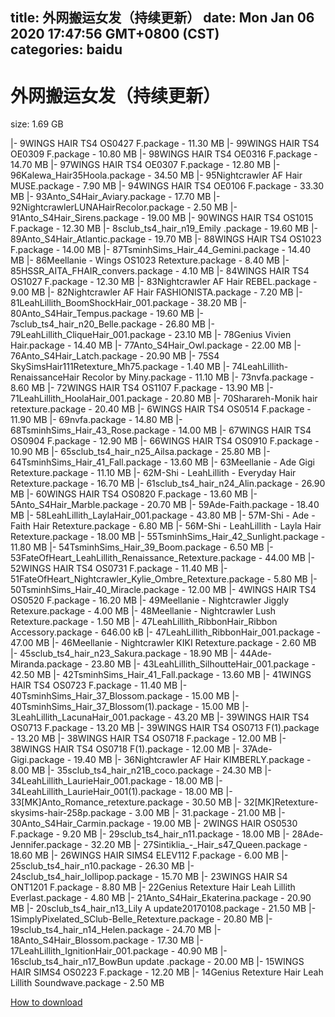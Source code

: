 
title: 外网搬运女发（持续更新）
date: Mon Jan 06 2020 17:47:56 GMT+0800 (CST)    
categories: baidu
---

# 外网搬运女发（持续更新）
size: 1.69 GB
 
 
|- 9WINGS HAIR TS4 OS0427 F.package - 11.30 MB
|- 99WINGS HAIR TS4 OE0309 F.package - 10.80 MB
|- 98WINGS HAIR TS4 OE0316 F.package - 14.70 MB
|- 97WINGS HAIR TS4 OE0307 F.package - 12.80 MB
|- 96Kalewa_Hair35Hoola.package - 34.50 MB
|- 95Nightcrawler AF Hair MUSE.package - 7.90 MB
|- 94WINGS HAIR TS4 OE0106 F.package - 33.30 MB
|- 93Anto_S4Hair_Aviary.package - 17.70 MB
|- 92NightcrawlerLUNAHairRecolor.package - 2.50 MB
|- 91Anto_S4Hair_Sirens.package - 19.00 MB
|- 90WINGS HAIR TS4 OS1015 F.package - 12.30 MB
|- 8sclub_ts4_hair_n19_Emily .package - 19.60 MB
|- 89Anto_S4Hair_Atlantic.package - 19.70 MB
|- 88WINGS HAIR TS4 OS1023 F.package - 14.00 MB
|- 87TsminhSims_Hair_44_Gemini.package - 14.40 MB
|- 86Meellanie - Wings OS1023 Retexture.package - 8.40 MB
|- 85HSSR_AITA_FHAIR_convers.package - 4.10 MB
|- 84WINGS HAIR TS4 OS1027 F.package - 12.30 MB
|- 83Nightcrawler AF Hair REBEL.package - 9.00 MB
|- 82Nightcrawler AF Hair FASHIONISTA.package - 7.20 MB
|- 81LeahLillith_BoomShockHair_001.package - 38.20 MB
|- 80Anto_S4Hair_Tempus.package - 19.60 MB
|- 7sclub_ts4_hair_n20_Belle.package - 26.80 MB
|- 79LeahLillith_CliqueHair_001.package - 23.10 MB
|- 78Genius Vivien Hair.package - 14.40 MB
|- 77Anto_S4Hair_Owl.package - 22.00 MB
|- 76Anto_S4Hair_Latch.package - 20.90 MB
|- 75S4 SkySimsHair111Retexture_Mh75.package - 1.40 MB
|- 74LeahLillith- RenaissanceHair Recolor by Miny.package - 11.10 MB
|- 73nvfa.package - 8.60 MB
|- 72WINGS HAIR TS4 OS1107 F.package - 13.90 MB
|- 71LeahLillith_HoolaHair_001.package - 20.80 MB
|- 70Sharareh-Monik hair retexture.package - 20.40 MB
|- 6WINGS HAIR TS4 OS0514 F.package - 11.90 MB
|- 69nvfa.package - 14.80 MB
|- 68TsminhSims_Hair_43_Rose.package - 14.00 MB
|- 67WINGS HAIR TS4 OS0904 F.package - 12.90 MB
|- 66WINGS HAIR TS4 OS0910 F.package - 10.90 MB
|- 65sclub_ts4_hair_n25_Ailsa.package - 25.80 MB
|- 64TsminhSims_Hair_41_Fall.package - 13.60 MB
|- 63Meellanie - Ade Gigi Retexture.package - 11.10 MB
|- 62M-Shi - LeahLillith - Everyday Hair Retexture.package - 16.70 MB
|- 61sclub_ts4_hair_n24_Alin.package - 26.90 MB
|- 60WINGS HAIR TS4 OS0820 F.package - 13.60 MB
|- 5Anto_S4Hair_Marble.package - 20.70 MB
|- 59Ade-Faith.package - 18.40 MB
|- 58LeahLillith_LaylaHair_001.package - 43.80 MB
|- 57M-Shi - Ade - Faith Hair Retexture.package - 6.80 MB
|- 56M-Shi - LeahLillith - Layla Hair Retexture.package - 18.00 MB
|- 55TsminhSims_Hair_42_Sunlight.package - 11.80 MB
|- 54TsminhSims_Hair_39_Boom.package - 6.50 MB
|- 53FateOfHeart_LeahLillith_Renaissance_Retexture.package - 44.00 MB
|- 52WINGS HAIR TS4 OS0731 F.package - 11.40 MB
|- 51FateOfHeart_Nightcrawler_Kylie_Ombre_Retexture.package - 5.80 MB
|- 50TsminhSims_Hair_40_Miracle.package - 12.00 MB
|- 4WINGS HAIR TS4 OS0520 F.package - 16.20 MB
|- 49Meellanie - Nightcrawler Jiggly Retexure.package - 4.00 MB
|- 48Meellanie - Nightcrawler Lush Retexture.package - 1.50 MB
|- 47LeahLillith_RibbonHair_Ribbon Accessory.package - 646.00 kB
|- 47LeahLillith_RibbonHair_001.package - 47.00 MB
|- 46Meellanie - Nightcrawler KIKI Retexture.package - 2.60 MB
|- 45sclub_ts4_hair_n23_Sakura.package - 18.90 MB
|- 44Ade-Miranda.package - 23.80 MB
|- 43LeahLillith_SilhoutteHair_001.package - 42.50 MB
|- 42TsminhSims_Hair_41_Fall.package - 13.60 MB
|- 41WINGS HAIR TS4 OS0723 F.package - 11.40 MB
|- 40TsminhSims_Hair_37_Blossom.package - 15.00 MB
|- 40TsminhSims_Hair_37_Blossom(1).package - 15.00 MB
|- 3LeahLillith_LacunaHair_001.package - 43.20 MB
|- 39WINGS HAIR TS4 OS0713 F.package - 13.20 MB
|- 39WINGS HAIR TS4 OS0713 F(1).package - 13.20 MB
|- 38WINGS HAIR TS4 OS0718 F.package - 12.00 MB
|- 38WINGS HAIR TS4 OS0718 F(1).package - 12.00 MB
|- 37Ade-Gigi.package - 19.40 MB
|- 36Nightcrawler AF Hair  KIMBERLY.package - 8.00 MB
|- 35sclub_ts4_hair_n21B_coco.package - 24.30 MB
|- 34LeahLillith_LaurieHair_001.package - 18.00 MB
|- 34LeahLillith_LaurieHair_001(1).package - 18.00 MB
|- 33[MK]Anto_Romance_retexture.package - 30.50 MB
|- 32[MK]Retexture-skysims-hair-258p.package - 3.00 MB
|- 31.package - 21.00 MB
|- 30Anto_S4Hair_Carmin.package - 19.00 MB
|- 2WINGS HAIR OS0530 F.package - 9.20 MB
|- 29sclub_ts4_hair_n11.package - 18.00 MB
|- 28Ade-Jennifer.package - 32.20 MB
|- 27Sintiklia_-_Hair_s47_Queen.package - 18.60 MB
|- 26WINGS HAIR SIMS4 ELEV112 F.package - 6.00 MB
|- 25sclub_ts4_hair_n10.package - 26.30 MB
|- 24sclub_ts4_hair_lollipop.package - 15.70 MB
|- 23WINGS  HAIR S4 ONT1201 F.package - 8.80 MB
|- 22Genius Retexture Hair Leah Lillith Everlast.package - 4.80 MB
|- 21Anto_S4Hair_Ekaterina.package - 20.90 MB
|- 20sclub_ts4_hair_n13_Lily A update20170108.package - 21.50 MB
|- 1SimplyPixelated_SClub-Belle_Retexture.package - 20.80 MB
|- 19sclub_ts4_hair_n14_Helen.package - 24.70 MB
|- 18Anto_S4Hair_Blossom.package - 17.30 MB
|- 17LeahLillith_IgnitionHair_001.package - 40.90 MB
|- 16sclub_ts4_hair_n17_BowBun update .package - 20.00 MB
|- 15WINGS HAIR SIMS4 OS0223 F.package - 12.20 MB
|- 14Genius Retexture Hair Leah Lillith Soundwave.package - 2.50 MB

[How to download](https://bpcam.bemobtrk.com/go/2ceec3aa-1ca2-46d6-b9ff-aaa5c184517c?jno=781)